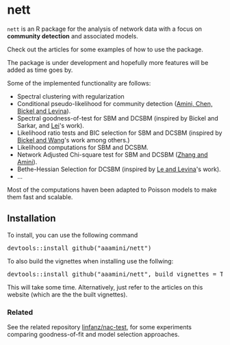 # nett 


`nett` is an R package for the analysis of network data with a focus on **community detection** and associated models.

Check out the articles for some examples of how to use the package.

The package is under development and hopefully more features will be added as time goes by.

Some of the implemented functionality are follows:
- Spectral clustering with regularization
- Conditional pseudo-likelihood for community detection ([Amini, Chen, Bickel and Levina](https://projecteuclid.org/euclid.aos/1382547514)).
- Spectral goodness-of-test for SBM and DCSBM (inspired by Bickel and Sarkar, and [Lei](https://projecteuclid.org/euclid.aos/1452004791)'s work). 
- Likelihood ratio tests and BIC selection for SBM and DCSBM (inspired by [Bickel and Wang](https://projecteuclid.org/euclid.aos/1494921948)'s work among others.)
- Likelihood computations for SBM and DCSBM.
- Network Adjusted Chi-square test for SBM and DCSBM ([Zhang and Amini](https://arxiv.org/abs/2012.15047)).
- Bethe-Hessian Selection for DCSBM (inspired by [Le and Levina](https://arxiv.org/abs/1507.00827)'s work).
- ...

Most of the computations haven been adapted to Poisson models to make them fast and scalable. 

## Installation
To install, you can use the following command

<pre>
devtools::install_github("aaamini/nett")
</pre>

To also build the vignettes when installing use the follwing:

<pre>
devtools::install_github("aaamini/nett", build_vignettes = TRUE)
</pre>

This will take some time. Alternatively, just refer to the articles on this website (which are the the built vignettes).

### Related 
See the related repository [linfanz/nac-test](https://github.com/linfanz/nac-test), for some experiments comparing goodness-of-fit and model selection approaches.
